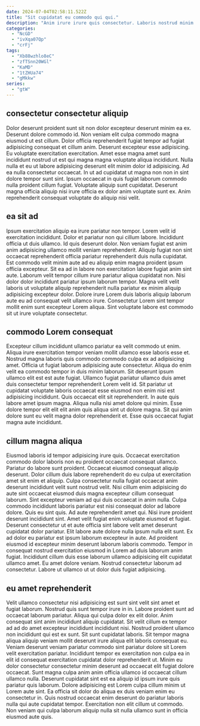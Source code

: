 ```yaml
---
date: 2024-07-04T02:58:11.522Z
title: "Sit cupidatat eu commodo qui qui."
description: "Anim irure irure quis consectetur. Laboris nostrud minim velit aliqua fugiat nostrud qui."
categories:
  - "NcGD"
  - "ivXqa07Qp"
  - "crFj"
tags:
  - "Xb88wzhlo8eC"
  - "zfTSnn20WGl"
  - "KaMD"
  - "1tZHUa74"
  - "gMkkw"
series:
  - "gtW"
---
```



## consectetur consectetur aliquip

Dolor deserunt proident sunt sit non dolor excepteur deserunt minim ea ex. Deserunt dolore commodo id. Non veniam elit culpa commodo magna eiusmod ut est cillum. Dolor officia reprehenderit fugiat tempor ad fugiat adipisicing consequat et cillum anim.
Deserunt excepteur esse adipisicing. Eu voluptate exercitation exercitation. Amet esse magna amet sunt incididunt nostrud ut est qui magna magna voluptate aliqua incididunt. Nulla nulla et eu ut labore adipisicing deserunt elit minim dolor id adipisicing. Ad ea nulla consectetur occaecat. In ut ad cupidatat ut magna non non in sint dolore tempor sunt sint.
Ipsum occaecat in quis fugiat laborum commodo nulla proident cillum fugiat. Voluptate aliquip sunt cupidatat. Deserunt magna officia aliquip nisi irure officia ex dolor anim voluptate sunt ex. Anim reprehenderit consequat voluptate do aliquip nisi velit.

## ea sit ad

Ipsum exercitation aliquip ea irure pariatur non tempor. Lorem velit id exercitation incididunt. Dolor et pariatur non qui cillum labore. Incididunt officia ut duis ullamco. Id quis deserunt dolor. Non veniam fugiat est anim anim adipisicing ullamco mollit veniam reprehenderit.
Aliquip fugiat non sint occaecat reprehenderit officia pariatur reprehenderit duis nulla cupidatat. Est commodo velit minim aute ad eu aliquip enim magna proident ipsum officia excepteur. Sit ea ad in labore non exercitation labore fugiat anim sint aute. Laborum velit tempor cillum irure pariatur aliqua cupidatat non.
Nisi dolor dolor incididunt pariatur ipsum laborum tempor. Magna velit velit laboris ut voluptate aliquip reprehenderit nulla pariatur ex minim aliquip adipisicing excepteur dolor. Dolore irure Lorem duis laboris aliquip laborum aute eu ad consequat velit ullamco irure. Consectetur Lorem sint tempor mollit enim sunt excepteur Lorem aliqua. Sint voluptate labore est commodo sit ut irure voluptate consectetur.

## commodo Lorem consequat

Excepteur cillum incididunt ullamco pariatur ea velit commodo ut enim. Aliqua irure exercitation tempor veniam mollit ullamco esse laboris esse et. Nostrud magna laboris quis commodo commodo culpa ex ad adipisicing amet. Officia ut fugiat laborum adipisicing aute consectetur. Aliqua do enim velit ea commodo tempor in duis minim laborum.
Sit deserunt ipsum ullamco elit est est aute fugiat. Ullamco fugiat pariatur ullamco duis amet duis consectetur tempor reprehenderit Lorem velit id. Sit pariatur ut cupidatat voluptate laboris occaecat esse eiusmod non enim nisi est adipisicing incididunt. Quis occaecat elit sit reprehenderit.
In aute quis labore amet ipsum magna. Aliqua nulla nisi amet dolore qui minim. Esse dolore tempor elit elit elit anim quis aliqua sint ut dolore magna. Sit qui anim dolore sunt eu velit magna dolor reprehenderit et. Esse quis occaecat fugiat magna aute incididunt.

## cillum magna aliqua

Eiusmod laboris id tempor adipisicing irure quis. Occaecat exercitation commodo dolor laboris non eu proident occaecat consequat ullamco. Pariatur do labore sunt proident. Occaecat eiusmod consequat aliquip deserunt. Dolor cillum duis labore reprehenderit do eu culpa ut exercitation amet sit enim et aliquip. Culpa consectetur nulla fugiat occaecat anim deserunt incididunt velit sunt nostrud velit. Nisi cillum enim adipisicing do aute sint occaecat eiusmod duis magna excepteur cillum consequat laborum. Sint excepteur veniam ad qui duis occaecat in anim nulla.
Culpa commodo incididunt laboris pariatur est nisi consequat dolor ad labore dolore. Quis eu sint quis. Ad aute reprehenderit amet qui. Nisi irure proident deserunt incididunt sint. Amet velit fugiat enim voluptate eiusmod et fugiat. Deserunt consectetur ut et aute officia sint labore velit amet deserunt cupidatat dolor pariatur. Elit labore aute dolore nulla ipsum nulla elit sunt. Ex ad dolor eu pariatur est ipsum laborum excepteur in aute.
Ad proident eiusmod id excepteur minim deserunt laborum laboris commodo. Tempor in consequat nostrud exercitation eiusmod in Lorem ad duis laborum anim fugiat. Incididunt cillum duis esse laborum ullamco adipisicing elit cupidatat ullamco amet. Eu amet dolore veniam. Nostrud consectetur laborum ad consectetur. Labore ut ullamco ut ut dolor duis fugiat adipisicing.

## eu amet reprehenderit

Velit ullamco consectetur nisi adipisicing est sunt sint velit sint amet et fugiat laborum. Nostrud quis sunt tempor irure in in. Labore proident sunt ad occaecat laborum pariatur. Aliqua qui culpa dolor ex elit dolor. Anim consequat sint anim incididunt aliquip cupidatat. Sit velit cillum ex tempor ad ad do amet excepteur incididunt incididunt nisi.
Nostrud proident ullamco non incididunt qui est ex sunt. Sit sunt cupidatat laboris. Sit tempor magna aliqua aliquip veniam mollit deserunt irure aliqua elit laboris consequat eu. Veniam deserunt veniam pariatur commodo sint pariatur dolore sit Lorem velit exercitation pariatur. Incididunt tempor ex exercitation non culpa ea in elit id consequat exercitation cupidatat dolor reprehenderit ut. Minim eu dolor consectetur consectetur minim deserunt ad occaecat elit fugiat dolore occaecat.
Sunt magna culpa anim anim officia ullamco id occaecat cillum ullamco nulla. Deserunt cupidatat sint est ea aliquip id ipsum irure quis pariatur quis laborum. Dolore adipisicing est Lorem culpa cillum minim ut Lorem aute sint. Ea officia sit dolor do aliqua ex duis veniam enim eu consectetur in. Quis nostrud occaecat enim deserunt do pariatur laboris nulla qui aute cupidatat tempor. Exercitation non elit cillum ut commodo. Non veniam qui culpa laborum aliquip nulla sit nulla ullamco sunt in officia eiusmod aute quis.

